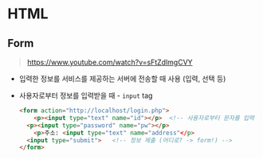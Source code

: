 # HTML

## Form

>https://www.youtube.com/watch?v=sFtZdlmgCVY

- 입력한 정보를 서비스를 제공하는 서버에 전송할 때 사용 (입력, 선택 등)

- 사용자로부터 정보를 입력받을 때 - `input` tag

  ```html
  <form action="http://localhost/login.php">
      <p><input type="text" name="id"></p> 	<!-- 사용자로부터 문자를 입력 받음 -->
  	<p><input type="password" name="pw"></p>
      <p>주소: <input type="text" name="address"</p>
  	<input type="submit">	<!-- 정보 제출 (어디로? -> form!) -->
  </form>
  ```

  